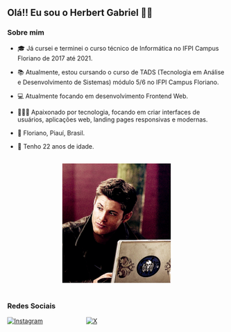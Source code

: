 ## Olá!! Eu sou o Herbert Gabriel ✋🏽

### Sobre mim
- 🎓 Já cursei e terminei o curso técnico de Informática no IFPI Campus Floriano de 2017 até 2021.

- 📚 Atualmente, estou cursando o curso de TADS (Tecnologia em Análise e Desenvolvimento de Sistemas) módulo 5/6 no IFPI Campus Floriano.

- 💻 Atualmente focando em desenvolvimento Frontend Web.

- 🧑🏽‍💻 Apaixonado por tecnologia, focando em criar interfaces de usuários, aplicações web, landing pages responsivas e modernas.

- 📍 Floriano, Piauí, Brasil.

- 🎂 Tenho 22 anos de idade.
<br>

<div style="text-align: center;">
<img src="dean.gif" width="250">
</div>
<br>

### Redes Sociais





<div style="display: flex; gap: 100px;">
    <a href="https://www.instagram.com/herbertg1010/">
        <img src="https://img.shields.io/badge/-Instagram-%23E4405F?style=for-the-badge&logo=instagram&logoColor=white" alt="Instagram">
    </a>
    <a href="https://x.com/herbertg__">
        <img src="https://img.shields.io/badge/X-000?style=for-the-badge&logo=x" alt="X">
    </a>
</div>





